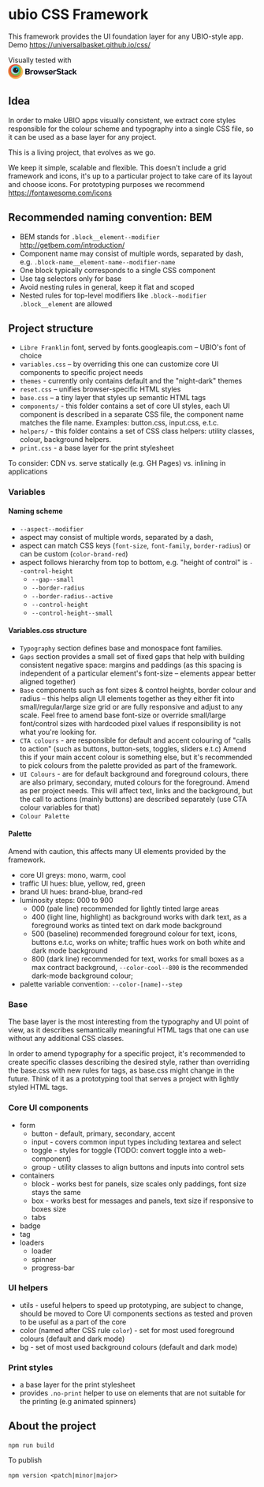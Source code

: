 # ubio CSS Framework

This framework provides the UI foundation layer for any UBIO-style app.<br>
Demo https://universalbasket.github.io/css/

Visually tested with<br>
<a href="https://www.browserstack.com" title="App & Browser Testing Made Easy"><img src="browserstack-logo.svg?sanitize=true&raw=true" height="30" alt="BrowserStack" /></a>

## Idea
In order to make UBIO apps visually consistent, we extract core styles responsible for the colour scheme and typography into a single CSS file, so it can be used as a base layer for any project.

This is a living project, that evolves as we go.

We keep it simple, scalable and flexible.
This doesn't include a grid framework and icons, it's up to a particular project to take care of its layout and choose icons. For prototyping purposes we recommend https://fontawesome.com/icons

## Recommended naming convention: BEM

- BEM stands for `.block__element--modifier` http://getbem.com/introduction/
- Component name may consist of multiple words, separated by dash, e.g. `.block-name__element-name--modifier-name`
- One block typically corresponds to a single CSS component
- Use tag selectors only for base
- Avoid nesting rules in general, keep it flat and scoped
- Nested rules for top-level modifiers like `.block--modifier .block__element` are allowed


## Project structure
- `Libre Franklin` font, served by fonts.googleapis.com – UBIO's font of choice
- `variables.css` – by overriding this one can customize core UI components to specific project needs
- `themes` - currently only contains default and the "night-dark" themes
- `reset.css` – unifies browser-specific HTML styles
- `base.css` – a tiny layer that styles up semantic HTML tags
- `components/` - this folder contains a set of core UI styles, each UI component is described in a separate CSS file, the component name matches the file name. Examples: button.css, input.css, e.t.c.
- `helpers/` - this folder contains a set of CSS class helpers: utility classes, colour, background helpers.
- `print.css` - a base layer for the print stylesheet

To consider: CDN vs. serve statically (e.g. GH Pages) vs. inlining in applications

### Variables

#### Naming scheme

- `--aspect--modifier`
- aspect may consist of multiple words, separated by a dash,
- aspect can match CSS keys (`font-size`, `font-family`, `border-radius`) or can be custom (`color-brand-red`)
- aspect follows hierarchy from top to bottom, e.g. "height of control" is `--control-height`
    - `--gap--small`
    - `--border-radius`
    - `--border-radius--active`
    - `--control-height`
    - `--control-height--small`

#### Variables.css structure
- `Typography` section defines base and monospace font families.
- `Gaps` section provides a small set of fixed gaps that help with building consistent negative space: margins and paddings (as this spacing is independent of a particular element's font-size – elements appear better aligned together)
- `Base` components such as font sizes & control heights, border colour and radius – this helps align UI elements together as they either fit into small/regular/large size grid or are fully responsive and adjust to any scale. Feel free to amend base font-size or override small/large font/control sizes with hardcoded pixel values if responsibility is not what you're looking for.
- `CTA colours` - are responsible for default and accent colouring of "calls to action" (such as buttons, button-sets, toggles, sliders e.t.c) Amend this if your main accent colour is something else, but it's recommended to pick colours from the palette provided as part of the framework.
- `UI Colours` - are for default background and foreground colours, there are also primary, secondary, muted colours for the foreground. Amend as per project needs. This will affect text, links and the background, but the call to actions (mainly buttons) are described separately (use CTA colour variables for that)
- `Colour Palette`


#### Palette

Amend with caution, this affects many UI elements provided by the framework.

- core UI greys: mono, warm, cool
- traffic UI hues: blue, yellow, red, green
- brand UI hues: brand-blue, brand-red
- luminosity steps: 000 to 900
    - 000 (pale line) recommended for lightly tinted large areas
    - 400 (light line, highlight) as background works with dark text, as a foreground works as tinted text on dark mode background
    - 500 (baseline) recommended foreground colour for text, icons, buttons e.t.c, works on white; traffic hues work on both white and dark mode background
    - 800 (dark line) recommended for text, works for small boxes as a max contract background, `--color-cool--800` is the recommended dark-mode background colour;
- palette variable convention: `--color-[name]--step`

### Base

The base layer is the most interesting from the typography and UI point of view, as it describes semantically meaningful HTML tags that one can use without any additional CSS classes.

In order to amend typography for a specific project, it's recommended to create specific classes describing the desired style, rather than overriding the base.css with new rules for tags, as base.css might change in the future. Think of it as a prototyping tool that serves a project with lightly styled HTML tags.

### Core UI components
- form
  - button - default, primary, secondary, accent
  - input - covers common input types including textarea and select
  - toggle - styles for toggle (TODO: convert toggle into a web-component)
  - group - utility classes to align buttons and inputs into control sets
- containers
  - block - works best for panels, size scales only paddings, font size stays the same
  - box - works best for messages and panels, text size if responsive to boxes size
  - tabs
- badge
- tag
- loaders
  - loader
  - spinner
  - progress-bar

### UI helpers
- utils - useful helpers to speed up prototyping, are subject to change, should be moved to Core UI components sections as tested and proven to be useful as a part of the core
- color (named after CSS rule `color`) - set for most used foreground colours (default and dark mode)
- bg - set of most used background colours (default and dark mode)

### Print styles
- a base layer for the print stylesheet
- provides `.no-print` helper to use on elements that are not suitable for the printing (e.g animated spinners)

## About the project

```
npm run build
```

To publish
```
npm version <patch|minor|major>
```
